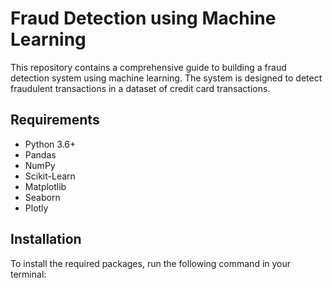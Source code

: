 # Fraud Detection using Machine Learning

This repository contains a comprehensive guide to building a fraud detection system using machine learning. The system is designed to detect fraudulent transactions in a dataset of credit card transactions.

## Requirements

* Python 3.6+
* Pandas
* NumPy
* Scikit-Learn
* Matplotlib
* Seaborn
* Plotly

## Installation

To install the required packages, run the following command in your terminal:


